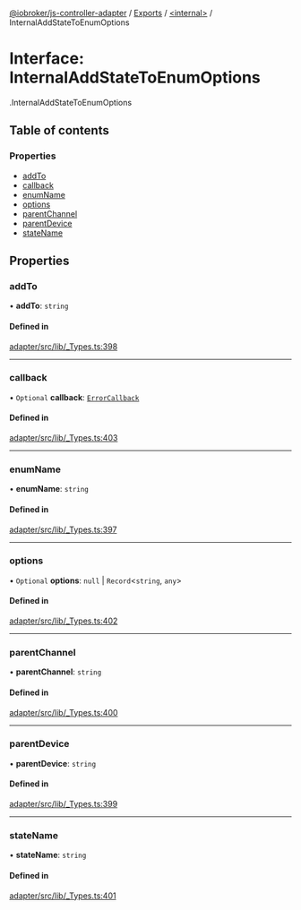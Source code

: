 [@iobroker/js-controller-adapter](../README.md) / [Exports](../modules.md) / [<internal\>](../modules/internal_.md) / InternalAddStateToEnumOptions

# Interface: InternalAddStateToEnumOptions

[<internal>](../modules/internal_.md).InternalAddStateToEnumOptions

## Table of contents

### Properties

- [addTo](internal_.InternalAddStateToEnumOptions.md#addto)
- [callback](internal_.InternalAddStateToEnumOptions.md#callback)
- [enumName](internal_.InternalAddStateToEnumOptions.md#enumname)
- [options](internal_.InternalAddStateToEnumOptions.md#options)
- [parentChannel](internal_.InternalAddStateToEnumOptions.md#parentchannel)
- [parentDevice](internal_.InternalAddStateToEnumOptions.md#parentdevice)
- [stateName](internal_.InternalAddStateToEnumOptions.md#statename)

## Properties

### addTo

• **addTo**: `string`

#### Defined in

[adapter/src/lib/_Types.ts:398](https://github.com/ioBroker/ioBroker.js-controller/blob/610f351b/packages/adapter/src/lib/_Types.ts#L398)

___

### callback

• `Optional` **callback**: [`ErrorCallback`](../modules/internal_.md#errorcallback)

#### Defined in

[adapter/src/lib/_Types.ts:403](https://github.com/ioBroker/ioBroker.js-controller/blob/610f351b/packages/adapter/src/lib/_Types.ts#L403)

___

### enumName

• **enumName**: `string`

#### Defined in

[adapter/src/lib/_Types.ts:397](https://github.com/ioBroker/ioBroker.js-controller/blob/610f351b/packages/adapter/src/lib/_Types.ts#L397)

___

### options

• `Optional` **options**: ``null`` \| `Record`<`string`, `any`\>

#### Defined in

[adapter/src/lib/_Types.ts:402](https://github.com/ioBroker/ioBroker.js-controller/blob/610f351b/packages/adapter/src/lib/_Types.ts#L402)

___

### parentChannel

• **parentChannel**: `string`

#### Defined in

[adapter/src/lib/_Types.ts:400](https://github.com/ioBroker/ioBroker.js-controller/blob/610f351b/packages/adapter/src/lib/_Types.ts#L400)

___

### parentDevice

• **parentDevice**: `string`

#### Defined in

[adapter/src/lib/_Types.ts:399](https://github.com/ioBroker/ioBroker.js-controller/blob/610f351b/packages/adapter/src/lib/_Types.ts#L399)

___

### stateName

• **stateName**: `string`

#### Defined in

[adapter/src/lib/_Types.ts:401](https://github.com/ioBroker/ioBroker.js-controller/blob/610f351b/packages/adapter/src/lib/_Types.ts#L401)
